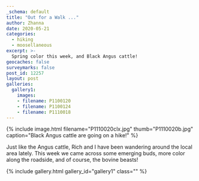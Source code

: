 ```yaml
---
_schema: default
title: "Out for a Walk ..."
author: Zhanna
date: 2020-05-21
categories:
  - hiking
  - moosellaneous
excerpt: >-
  Spring color this week, and Black Angus cattle!
geocaches: false
surveymarks: false
post_id: 12257
layout: post
galleries:
  gallery1:
    images:
    - filename: P1100120
    - filename: P1100124
    - filename: P1110018         
---
```


{% include image.html filename="P1110020clx.jpg" thumb="P1110020b.jpg" caption="Black Angus cattle are going on a hike!" %}

Just like the Angus cattle, Rich and I have been wandering around the local area lately. This week we came across some emerging buds, more color along the roadside, and of course, the bovine beasts!

{% include gallery.html gallery_id="gallery1" class="" %}